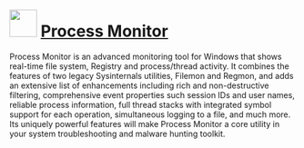 # <img src="https://cdn.jsdelivr.net/gh/Thilas/chocolatey-packages@40e52e777320be942096265f280a011e991ba5c7/procmon/icon.png" width="48" height="48"/> [Process Monitor](https://community.chocolatey.org/packages/procmon)

Process Monitor is an advanced monitoring tool for Windows that shows real-time file system, Registry and process/thread activity. It combines the features of two legacy Sysinternals utilities, Filemon and Regmon, and adds an extensive list of enhancements including rich and non-destructive filtering, comprehensive event properties such session IDs and user names, reliable process information, full thread stacks with integrated symbol support for each operation, simultaneous logging to a file, and much more. Its uniquely powerful features will make Process Monitor a core utility in your system troubleshooting and malware hunting toolkit.
